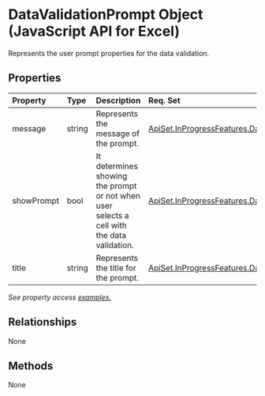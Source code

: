 # DataValidationPrompt Object (JavaScript API for Excel)

Represents the user prompt properties for the data validation.

## Properties

| Property	   | Type	|Description| Req. Set|
|:---------------|:--------|:----------|:----|
|message|string|Represents the message of the prompt.|[ApiSet.InProgressFeatures.DataValidation](../requirement-sets/excel-api-requirement-sets.md)|
|showPrompt|bool|It determines showing the prompt or not when user selects a cell with the data validation.|[ApiSet.InProgressFeatures.DataValidation](../requirement-sets/excel-api-requirement-sets.md)|
|title|string|Represents the title for the prompt.|[ApiSet.InProgressFeatures.DataValidation](../requirement-sets/excel-api-requirement-sets.md)|

_See property access [examples.](#property-access-examples)_

## Relationships
None


## Methods
None

